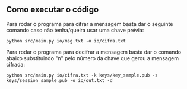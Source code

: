 ## Como executar o código

Para rodar o programa para cifrar a mensagem basta dar o seguinte comando caso não tenha/queira usar uma chave prévia:
```
python src/main.py io/msg.txt -o io/cifra.txt
```
Para rodar o programa para decifrar a mensagem basta dar o comando abaixo substituindo "n" pelo número da chave que gerou a mensagem cifrada:
```
python src/main.py io/cifra.txt -k keys/key_sample.pub -s keys/session_sample.pub -o io/out.txt -d
```